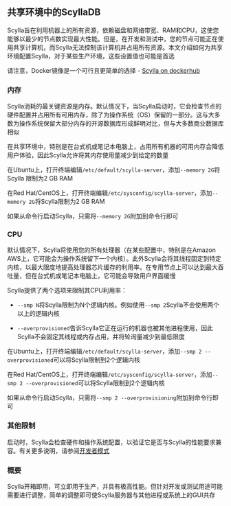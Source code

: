 ## 共享环境中的ScyllaDB

Scylla旨在利用机器上的所有资源，依赖磁盘和网络带宽、RAM和CPU，这使您能够以最少的节点数实现最大性能。但是，在开发和测试中，您的节点可能正在使用共享计算机，而Scylla无法控制该计算机并占用所有资源。本文介绍如何为共享环境配置Scylla，对于某些生产环境，这些设置值也可能是首选

请注意，Docker镜像是一个可行且更简单的选择 - [Scylla on dockerhub](https://hub.docker.com/r/scylladb/scylla/)

### 内存

Scylla消耗的最关键资源是内存。默认情况下，当Scylla启动时，它会检查节点的硬件配置并占用所有可用内存，除了为操作系统（OS）保留的一部分。这与大多数为操作系统保留大部分内存的开源数据库形成鲜明对比，但与大多数商业数据库相似

在共享环境中，特别是在台式机或笔记本电脑上，占用所有机器的可用内存会降低用户体验，因此Scylla允许将其内存使用量减少到给定的数量

在Ubuntu上，打开终端编辑`/etc/default/scylla-server`，添加`--memory 2G`将 Scylla 限制为2 GB RAM

在Red Hat/CentOS上，打开终端编辑`/etc/sysconfig/scylla-server`，添加`--memory 2G`将Scylla限制为2 GB RAM

如果从命令行启动Scylla，只需将`--memory 2G`附加到命令行即可

### CPU

默认情况下，Scylla将使用您的所有处理器（在某些配置中，特别是在Amazon AWS上，它可能会为操作系统留下一个内核）。此外Scylla会将其线程固定到特定内核，以最大限度地提高处理器芯片缓存的利用率。在专用节点上可以达到最大吞吐量，但在台式机或笔记本电脑上，它可能会导致用户界面缓慢

Scylla提供了两个选项来限制其CPU利用率：

- `--smp N`将Scylla限制为N个逻辑内核。例如使用`--smp 2`Scylla不会使用两个以上的逻辑内核

- `--overprovisioned`告诉Scylla它正在运行的机器也被其他进程使用，因此Scylla不会固定其线程或内存占用，并将轮询量减少到最低限度

在Ubuntu上，打开终端编辑`/etc/default/scylla-server`，添加`--smp 2 --overprovisioned`可以将Scylla限制到2个逻辑内核

在Red Hat/CentOS上，打开终端编辑`/etc/sysconfig/scylla-server`，添加`--smp 2 --overprovisioned`可以将Scylla限制到2个逻辑内核

如果从命令行启动Scylla，只需将`--smp 2 --overprovisioning`附加到命令行即可

### 其他限制

启动时，Scylla会检查硬件和操作系统配置，以验证它是否与Scylla的性能要求兼容。有关更多说明，请参阅[开发者模式](https://opensource.docs.scylladb.com/stable/getting-started/install-scylla/dev-mod.html)

### 概要

Scylla开箱即用，可立即用于生产，并具有极高性能。但针对开发或测试用途可能需要进行调整，简单的调整即可使Scylla服务器与其他进程或系统上的GUI共存